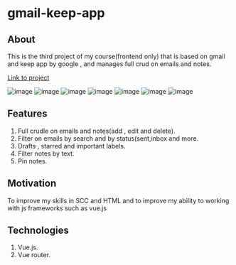 # gmail-keep-app
## About
This is the third project of my course(frontend only) that is based on gmail and keep app by google , and manages full crud on emails and notes.

[Link to project](https://baruchyakubov.github.io/gmail-keep-app/#/)

![image](https://user-images.githubusercontent.com/114091759/224544120-8e6187b4-35ec-474b-9df7-457e17a483ea.png)
![image](https://user-images.githubusercontent.com/114091759/224544139-f3f76ca3-3e63-425f-853b-4032ddfa69eb.png)
![image](https://user-images.githubusercontent.com/114091759/224544186-d85f0413-f067-4440-9498-f2235dd17f67.png)
![image](https://user-images.githubusercontent.com/114091759/224544403-9d6b0814-1d41-41c6-a534-56636c735b9a.png)
![image](https://user-images.githubusercontent.com/114091759/224544305-dd28a67e-34fc-4b10-99c6-8be91340a380.png)
![image](https://user-images.githubusercontent.com/114091759/224544349-9a306f08-f6ff-4878-be73-d301678bfb70.png)
![image](https://user-images.githubusercontent.com/114091759/224544366-d3e03e49-5c54-412d-b975-deb897f5847d.png)

## Features
1. Full crudle on emails and notes(add , edit and delete).
2. Filter on emails by search and by status(sent,inbox and more.
3. Drafts , starred and important labels.
3. Filter notes by text.
4. Pin notes.

## Motivation
To improve my skills in SCC and HTML and to improve my ability to working with js frameworks such as vue.js

## Technologies
1. Vue.js. 
2. Vue router.
